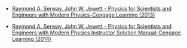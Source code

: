 * [Raymond A. Serway, John W. Jewett - Physics for Scientists and Engineers with Modern Physics-Cengage Learning (2013)](https://learnermanipal-my.sharepoint.com/:b:/g/personal/lance_barreto_learner_manipal_edu/ESzX2aX90K5IhE4K6JFyjPgBQrSsqvRSwnzAtR9a_w13jQ?e=nhsWdO)

* [Raymond A. Serway, John W. Jewett - Physics for Scientists and Engineers with Modern Physics Instructor Solution Manual-Cengage Learning (2014)](https://learnermanipal-my.sharepoint.com/:b:/g/personal/lance_barreto_learner_manipal_edu/EWB9Z5YM6m9PqB1HfU_cnA4B3Mz9V4q3rGTfcmXtScWMBQ?e=D9fJgj)
